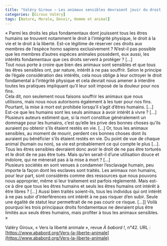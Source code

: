 ```yaml
---
title: "Valéry Giroux – Les animaux sensibles devraient jouir du droit à l'intégrité physique, du droit à la vie, et du droit à la liberté"
categories: [Giroux Valéry]
tags: [Nature, Morale, Devoir, Homme et animal]
---
```


« Parmi les droits les plus fondamentaux dont jouissent tous les êtres humains se trouvent notamment le droit à l’intégrité physique, le droit à la vie et le droit à la liberté. Est-ce légitime de réserver ces droits aux membres de l’espèce homo sapiens exclusivement ? N’est-il pas possible que les membres d’autres espèces animales possèdent, eux aussi, les intérêts fondamentaux que ces droits servent à protéger ? […]  
Tout nous porte à croire que bien des animaux sont sensibles et que tous les êtres sensibles ont, par nature, intérêt à ne pas souffrir. Selon le principe de l’égale considération des intérêts, cela nous oblige à leur octroyer le droit fondamental à l’intégrité physique et cela devrait nous amener à interdire toutes les pratiques impliquant qu’il leur soit imposé de la douleur pour nos fins.  
Cela dit, non seulement nous faisons souffrir les animaux que nous utilisons, mais nous nous autorisons également à les tuer pour nos fins. Pourtant, la mise à mort est prohibée lorsqu’il s’agit d’êtres humains. […] Est-ce que les humains sont les seuls animaux à avoir intérêt à vivre ? […] Plusieurs auteurs estiment que, si la mort constitue généralement un dommage pour les humains, c’est qu’elle les prive des bonnes choses qu’ils auraient pu obtenir s’ils étaient restés en vie. […] Or, tous les animaux sensibles, au moment de mourir, perdent ces bonnes choses dont ils auraient pu bénéficier s’ils étaient restés en vie. Du point de vue de chaque animal (humain ou non), sa vie est probablement ce qui compte le plus […]. Tous les êtres sensibles devraient donc avoir le droit de ne pas être torturés et le droit de ne pas être tués. Mais qu’en serait-il d’une utilisation douce et indolore, qui ne mènerait pas à la mise à mort ? […]  
Plusieurs sociétés en sont venues à condamner l’esclavage humain, peu importe la façon dont les esclaves sont traités. Les animaux non humains, pour leur part, sont considérés comme des ressources que nous pouvons nous approprier, même si leur traitement est parfois règlementé. Mais est-ce à dire que tous les êtres humains et seuls les êtres humains ont intérêt à être libres ? […] Aussi bien traités soient-ils, tous les individus qui ont intérêt à ne pas subir d’interférences ont intérêt à ne pas risquer d’en subir. Seule une égalité de statut leur permettrait de ne pas courir ce risque. […]] Voilà pourquoi les trois principaux droits fondamentaux ne devraient plus être limités aux seuls êtres humains, mais profiter à tous les animaux sensibles. »

Valéry Giroux, « Vers la liberté animale », revue _À babord !_, n°42. URL : [https://www.ababord.org/Vers-la-liberte-animale](https://www.ababord.org/Vers-la-liberte-animale)

